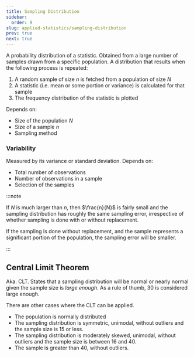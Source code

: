 ```yaml
---
title: Sampling Distribution
sidebar:
  order: 9
slug: applied-statistics/sampling-distribution
prev: true
next: true
---
```


A probability distribution of a statistic. Obtained from a large number of samples drawn from a specific population. A distribution that results when the following process is repeated:
1. A random sample of size $n$ is fetched from a population of size $N$
2. A statistic (i.e. mean or some portion or variance) is calculated for that sample
3. The frequency distribution of the statistic is plotted

Depends on:
- Size of the population $N$
- Size of a sample $n$
- Sampling method

### Variability

Measured by its variance or standard deviation. Depends on:
- Total number of observations
- Number of observations in a sample
- Selection of the samples

:::note

If $N$ is much larger than $n$, then $\frac{n}{N}$ is fairly small and the sampling distribution has
roughly the same sampling error, irrespective of whether sampling is done with or
without replacement.

If the sampling is done without replacement, and the sample represents a significant portion of the population, the sampling error will be smaller.

:::


## Central Limit Theorem

Aka. CLT. States that a sampling distribution will be normal or nearly normal given the sample size is _large enough_. As a rule of thumb, 30 is considered large enough.

There are other cases where the CLT can be applied.
- The population is normally distributed
- The sampling distribution is symmetric, unimodal, without outliers and the sample size is 15 or less.
- The sampling distribution is moderately skewed, unimodal, without outliers and the sample size is between 16 and 40.
- The sample is greater than 40, without outliers.
